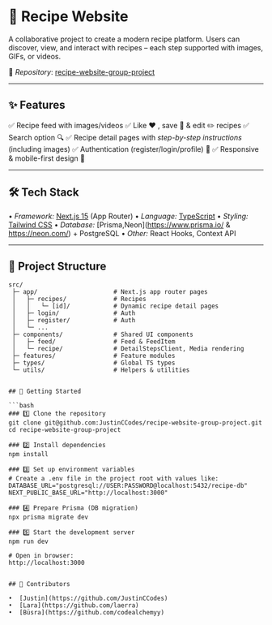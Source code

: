 # 🍳 Recipe Website

A collaborative project to create a modern recipe platform.
Users can discover, view, and interact with recipes – each step supported with images, GIFs, or videos.

🔗 _Repository_: [recipe-website-group-project](git@github.com:JustinCCodes/recipe-website-group-project.git)

---

## ✨ Features

✅ Recipe feed with images/videos
✅ Like ❤️ , save 🔖 & edit ✏️ recipes
✅ Search option 🔍
✅ Recipe detail pages with _step-by-step instructions_ (including images)
✅ Authentication (register/login/profile) 👤
✅ Responsive & mobile-first design 📱

---

## 🛠️ Tech Stack

•⁠ ⁠*Framework:* [Next.js 15](https://nextjs.org/) (App Router)
•⁠ ⁠*Language:* [TypeScript](https://www.typescriptlang.org/)
•⁠ ⁠*Styling:* [Tailwind CSS](https://tailwindcss.com/)
•⁠ ⁠*Database:* [Prisma,Neon](https://www.prisma.io/ & https://neon.com/) + PostgreSQL
•⁠ ⁠*Other:* React Hooks, Context API

---

## 📂 Project Structure

````plaintext
src/
 ├─ app/                     # Next.js app router pages
 │   ├─ recipes/             # Recipes
 │   │   └─ [id]/            # Dynamic recipe detail pages
 │   ├─ login/               # Auth
 │   ├─ register/            # Auth
 │   └─ ...
 ├─ components/              # Shared UI components
 │   ├─ feed/                # Feed & FeedItem
 │   └─ recipe/              # DetailStepsClient, Media rendering
 ├─ features/                # Feature modules
 ├─ types/                   # Global TS types
 └─ utils/                   # Helpers & utilities


## 🚀 Getting Started

```bash
### 1️⃣ Clone the repository
git clone git@github.com:JustinCCodes/recipe-website-group-project.git
cd recipe-website-group-project

### 2️⃣ Install dependencies
npm install

### 3️⃣ Set up environment variables
# Create a .env file in the project root with values like:
DATABASE_URL="postgresql://USER:PASSWORD@localhost:5432/recipe-db"
NEXT_PUBLIC_BASE_URL="http://localhost:3000"

### 4️⃣ Prepare Prisma (DB migration)
npx prisma migrate dev

### 5️⃣ Start the development server
npm run dev

# Open in browser:
http://localhost:3000


## 👥 Contributors

•⁠  ⁠[Justin](https://github.com/JustinCCodes)
•⁠  ⁠[Lara](https://github.com/laerra)
•⁠  ⁠[Büsra](https://github.com/codealchemyy)
````
